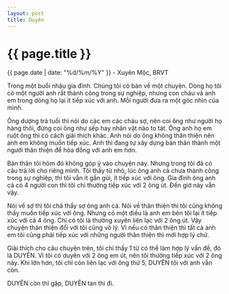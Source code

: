```yaml
---
layout: post
title: Duyên
---
```


{{ page.title }}
================
<p class="meta">{{ page.date | date: "%d/%m/%Y" }} - Xuyên Mộc, BRVT</p>

Trong một buổi nhậu gia đình. Chúng tôi có bàn về một chuyện. Dòng họ tôi có một người anh rất thành công trong sự nghiệp, nhưng con cháu và anh em trong dòng họ lại ít tiếp xúc với anh. Mỗi người đưa ra một góc nhìn của mình.

Ông dượng trả tuổi thì nói do các em các cháu sợ, nên coi ông như người họ hàng thôi, đừng coi ông như sếp hay nhân vật nào to tát.
Ông anh họ em ruột ông thì có cách giải thích khác. Anh nói do ông không thân thiện nên anh em không muốn tiếp xúc. Anh thì đang tự xây dựng bản thân thành một người thân thiện để hòa đồng với anh em hơn.

Bản thân tôi hôm đó không góp ý vào chuyện này. Nhưng trong tôi đã có câu trả lời cho riêng mình. Tôi thấy từ nhỏ, lúc ông anh cả chưa thành công trong sự nghiệp, thì tôi vẫn ít gần gũi, ít tiếp xúc với ông. Gia đình ông anh cả có 4 người con thì tôi chỉ thường tiếp xúc với 2 ông út. Đến giờ này vẫn vậy.

Nói về sợ thì tôi chả thấy sợ ông anh cả. Nói về thân thiện thì tôi cũng không thấy muốn tiếp xúc với ông. Nhưng có một điều là anh em bên tôi lại ít tiếp xúc với cả 4 ông. Chỉ có tôi là thường xuyên liên lạc với 2 ông út. Vậy chuyện thân thiện đối với tôi cũng vô lý. Vì nếu có thân thiện thì tất cả anh em tôi cũng phải tiếp xúc với những người thân thiện thì mới hợp lý chứ. 

Giải thích cho câu chuyện trên, tôi chỉ thấy 1 từ có thể làm hợp lý vấn đề, đó là DUYÊN. Vì tôi có duyên với 2 ông em út, nên tôi thường tiếp xúc với 2 ông này. Khi lớn hơn, tôi chỉ còn liên lạc với ông thứ 5, DUYÊN tôi với anh vẫn còn. 

DUYÊN còn thì gặp, DUYÊN tan thì đi.
